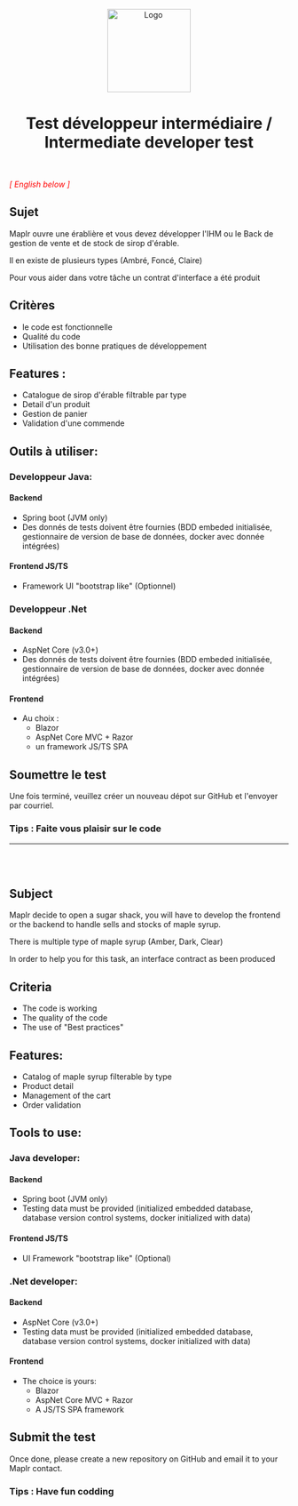 
<p align="center">
  <a href="https://github.com/Maplr-Community/nodejs-test-hockey-game">
    <img src="https://maplr.co/wp-content/uploads/2019/12/Fichier-23@3x.png" alt="Logo" height="150">
  </a>
  <h1 align='center'>Test développeur intermédiaire / Intermediate developer test </h1>
    
  <br />
</p>


<span style="color:red;">*[ English below ]*<span>

## Sujet
Maplr ouvre une érablière et vous devez développer l'IHM ou le Back de gestion de vente et de stock de sirop d'érable.

Il en existe de plusieurs types (Ambré, Foncé, Claire)

Pour vous aider dans votre tâche un contrat d'interface a été produit

## Critères
- le code est fonctionnelle
- Qualité du code
- Utilisation des bonne pratiques de développement

## Features :
- Catalogue de sirop d'érable filtrable par type
- Detail d'un produit 
- Gestion de panier 
- Validation d'une commende 

## Outils à utiliser:
### Developpeur Java: 
#### Backend
- Spring boot (JVM only)
- Des donnés de tests doivent être fournies (BDD embeded initialisée, gestionnaire de version de base de données, docker avec donnée intégrées)

#### Frontend JS/TS
- Framework UI "bootstrap like" (Optionnel)

### Developpeur .Net
#### Backend
- AspNet Core (v3.0+)
- Des donnés de tests doivent être fournies (BDD embeded initialisée, gestionnaire de version de base de données, docker avec donnée intégrées)

#### Frontend 
- Au choix : 
  - Blazor
  - AspNet Core MVC + Razor
  - un framework JS/TS SPA

## Soumettre le test
Une fois terminé, veuillez créer un nouveau dépot sur GitHub et l'envoyer par courriel.

### Tips : Faite vous plaisir sur le code
___ 
<br>
<br>

## Subject
Maplr decide to open a sugar shack, you will have to develop the frontend or the backend to handle sells and stocks of maple syrup.

There is multiple type of maple syrup (Amber, Dark, Clear)

In order to help you for this task, an interface contract as been produced

## Criteria
- The code is working
- The quality of the code 
- The use of "Best practices"

## Features:
- Catalog of maple syrup filterable by type
- Product detail
- Management of the cart  
- Order validation 

## Tools to use:
### Java developer: 
#### Backend
- Spring boot (JVM only)
- Testing data must be provided (initialized embedded database, database version control systems, docker initialized with data)

#### Frontend JS/TS
- UI Framework "bootstrap like" (Optional)

### .Net developer:
#### Backend
- AspNet Core (v3.0+)
- Testing data must be provided (initialized embedded database, database version control systems, docker initialized with data)

#### Frontend 
- The choice is yours: 
  - Blazor
  - AspNet Core MVC + Razor
  - A JS/TS SPA framework

## Submit the test
Once done, please create a new repository on GitHub and email it to your Maplr contact.

### Tips : Have fun codding 
